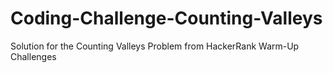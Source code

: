 # Coding-Challenge-Counting-Valleys
Solution for the Counting Valleys Problem from HackerRank Warm-Up Challenges
